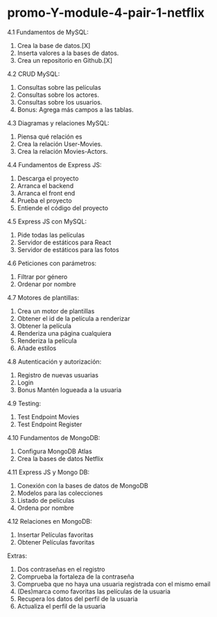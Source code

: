 # promo-Y-module-4-pair-1-netflix

4.1 Fundamentos de MySQL:

1. Crea la base de datos.[X]
2. Inserta valores a la bases de datos.
3. Crea un repositorio en Github.[X]

4.2 CRUD MySQL:

1.  Consultas sobre las películas
2.  Consultas sobre los actores.
3.  Consultas sobre los usuarios.
4.  Bonus: Agrega más campos a las tablas.

4.3 Diagramas y relaciones MySQL:

1.  Piensa qué relación es
2.  Crea la relación User-Movies.
3.  Crea la relación Movies-Actors.

4.4 Fundamentos de Express JS:

1.  Descarga el proyecto
2.  Arranca el backend
3.  Arranca el front end
4.  Prueba el proyecto
5.  Entiende el código del proyecto

4.5 Express JS con MySQL:

1.  Pide todas las películas
2.  Servidor de estáticos para React
3.  Servidor de estáticos para las fotos

4.6 Peticiones con parámetros:

1.  Filtrar por género
2.  Ordenar por nombre

4.7 Motores de plantillas:

1.  Crea un motor de plantillas
1.  Obtener el id de la película a renderizar
1.  Obtener la película
1.  Renderiza una página cualquiera
1.  Renderiza la película
1.  Añade estilos

4.8 Autenticación y autorización:

1.  Registro de nuevas usuarias
2.  Login
3.  Bonus Mantén logueada a la usuaria

4.9 Testing:

1.  Test Endpoint Movies
2.  Test Endpoint Register

4.10 Fundamentos de MongoDB:

1.  Configura MongoDB Atlas
2.  Crea la bases de datos Netflix

4.11 Express JS y Mongo DB:

1.  Conexión con la bases de datos de MongoDB
2.  Modelos para las colecciones
3.  Listado de películas
4.  Ordena por nombre

4.12 Relaciones en MongoDB:

1.  Insertar Películas favoritas
2.  Obtener Películas favoritas

Extras:

1.  Dos contraseñas en el registro
2.  Comprueba la fortaleza de la contraseña
3.  Comprueba que no haya una usuaria registrada con el mismo email
4.  (Des)marca como favoritas las películas de la usuaria
5.  Recupera los datos del perfil de la usuaria
6.  Actualiza el perfil de la usuaria

